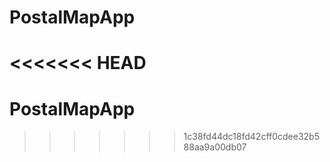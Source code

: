 # PostalMapApp
<<<<<<< HEAD
=======
# PostalMapApp
>>>>>>> 1c38fd44dc18fd42cff0cdee32b588aa9a00db07
